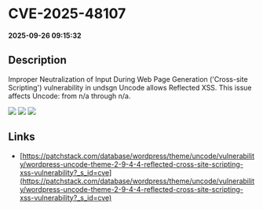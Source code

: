 # CVE-2025-48107

**2025-09-26 09:15:32**

## Description
Improper Neutralization of Input During Web Page Generation ('Cross-site Scripting') vulnerability in undsgn Uncode allows Reflected XSS. This issue affects Uncode: from n/a through n/a.

![](https://img.shields.io/static/v1?label=Score&message=7.1&color=red)
![](https://img.shields.io/static/v1?label=Severity&message=HIGH&color=red)
![](https://img.shields.io/static/v1?label=CWE&message=XSS&color=green)

## Links
- [https://patchstack.com/database/wordpress/theme/uncode/vulnerability/wordpress-uncode-theme-2-9-4-4-reflected-cross-site-scripting-xss-vulnerability?_s_id=cve](https://patchstack.com/database/wordpress/theme/uncode/vulnerability/wordpress-uncode-theme-2-9-4-4-reflected-cross-site-scripting-xss-vulnerability?_s_id=cve)
